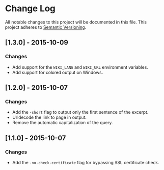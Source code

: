 # Change Log

All notable changes to this project will be documented in this file.
This project adheres to [Semantic Versioning](http://semver.org/).

## [1.3.0] - 2015-10-09
### Changes
- Add support for the `WIKI_LANG` and `WIKI_URL` environment variables.
- Add support for colored output on Windows.

## [1.2.0] - 2015-10-07
### Changes
- Add the `-short` flag to output only the first sentence of the excerpt.
- Urldecode the link to page in output.
- Remove the automatic capitalization of the query.

## [1.1.0] - 2015-10-07
### Changes
- Add the `-no-check-certificate` flag for bypassing SSL certificate check.
